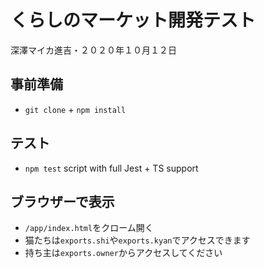 

# くらしのマーケット開発テスト

深澤マイカ進吉・２０２０年１０月１２日

## 事前準備
 - `git clone` + `npm install`
 
## テスト
 - `npm test` script with full Jest + TS support

## ブラウザーで表示
 - `/app/index.html`をクローム開く
 - 猫たちは`exports.shi`や`exports.kyan`でアクセスできます
 - 持ち主は`exports.owner`からアクセスしてください
